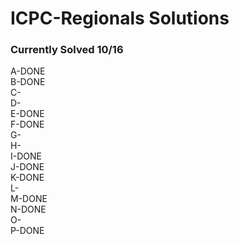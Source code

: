 # ICPC-Regionals Solutions
### Currently Solved 10/16
A-DONE<br>
B-DONE<br>
C-<br>
D-<br>
E-DONE<br>
F-DONE<br>
G-<br>
H-<br>
I-DONE<br>
J-DONE<br>
K-DONE<br>
L-<br>
M-DONE<br>
N-DONE<br>
O-<br>
P-DONE</p>